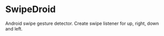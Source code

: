 SwipeDroid
==========

Android swipe gesture detector. Create swipe listener for up, right, down and left.
